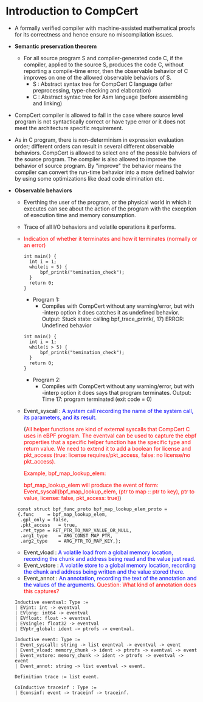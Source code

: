 # Introduction to CompCert

- A formally verified compiler with machine-assisted mathematical proofs for its correctness and hence ensure no miscompilation issues. 
- **Semantic preservation theorem**
  - For all source program S and compiler-generated code C, 
    if the compiler, applied to the source S, produces the code C,
    without reporting a compile-time error,
    then the observable behavior of C improves on one of the allowed observable behaviors of S. 
    - S : Abstract syntax tree for CompCert C language (after preprocessing, type-checking 
          and elaboration)
    - C : Abstract syntac tree for Asm language (before assembling and linking) 
- CompCert compiler is allowed to fail in the case where source level program is not syntactically correct or have type error or it does not meet the architecture specific requirement. 
- As in C program, there is non-determinism in expression evaluation order; different orders can result in several different observable behaviors. CompCert is allowed to select one of the possible bahviors of the source program. The compiler is also allowed to improve the behavior of source program. By "improve" the behavior means the compiler can convert the run-time behavior into a more defined bahvior by using some optimizations like dead code elimination etc. 
- **Observable behaviors**
    - Everthing the user of the program, or the physical world in which it executes can see about the action of the program with the exception of execution time and memory consumption.
    - Trace of all I/O behaviors and volatile operations it performs. 
    - <font color="red">Indication of whether it terminates and how it terminates (normally or an error)</font> 
      ```
      int main() {
        int i = 1;
        while(i < 5) {
            bpf_printk("temination_check");
        }
        return 0;
      }

      ```
      - Program 1: 
        - Compiles with CompCert without any warning/error, but with -interp option it does catches 
          it as undefined behavior.
          Output: Stuck state: calling bpf_trace_printk(<ptr>, 17)
          ERROR: Undefined behavior
      ```
      int main() {
        int i = 1;
        while(i > 5) {
            bpf_printk("temination_check");
        }
        return 0;
      }

      ```
      - Program 2: 
        - Compiles with CompCert without any warning/error, but with -interp option it does says 
          that program terminates.
          Output: Time 17: program terminated (exit code = 0)
    - Event_syscall : <font color="blue">A system call recording the name of the system call, its parameters, and its result.
    
        </font> (<font color="red">All helper functions are kind of external syscalls that CompCert C uses in eBPF program. The eventval can be used to capture the ebpf properties that a specific helper function has the specific type and return value. We need to extend it to add a boolean for license and pkt_access (true: license requires/pkt_access, false: no license/no pkt_access). 
    
        Example, bpf_map_lookup_elem:

        bpf_map_lookup_elem will produce the event of form:
        Event_syscall(bpf_map_lookup_elem, (ptr to map :: ptr to key), ptr to value, license: false, pkt_access: true)</font>)
    ```
     const struct bpf_func_proto bpf_map_lookup_elem_proto = 
     {.func		= bpf_map_lookup_elem,
	  .gpl_only	= false,
	  .pkt_access	= true,
	  .ret_type	= RET_PTR_TO_MAP_VALUE_OR_NULL,
	  .arg1_type	= ARG_CONST_MAP_PTR,
	  .arg2_type	= ARG_PTR_TO_MAP_KEY,};
    ```
    - Event_vload : <font color="blue">A volatile load from a global memory location, recording the chunk
      and address being read and the value just read.</font>
    - Event_vstore : <font color="blue">A volatile store to a global memory location, recording the chunk
      and address being written and the value stored there.</font>
    - Event_annot : <font color="blue">An annotation, recording the text of the annotation and the values
      of the arguments.</font> <font color="red">Question: What kind of annotation does this captures?</font>

    ```
    Inductive eventval: Type :=
    | EVint: int -> eventval
    | EVlong: int64 -> eventval
    | EVfloat: float -> eventval
    | EVsingle: float32 -> eventval
    | EVptr_global: ident -> ptrofs -> eventval.

    Inductive event: Type :=
    | Event_syscall: string -> list eventval -> eventval -> event
    | Event_vload: memory_chunk -> ident -> ptrofs -> eventval -> event
    | Event_vstore: memory_chunk -> ident -> ptrofs -> eventval -> event
    | Event_annot: string -> list eventval -> event.

    Definition trace := list event.

    CoInductive traceinf : Type :=
    | Econsinf: event -> traceinf -> traceinf.

    ```